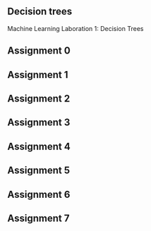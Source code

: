 ## Decision trees
Machine Learning Laboration 1: Decision Trees

## Assignment 0

## Assignment 1

## Assignment 2

## Assignment 3

## Assignment 4

## Assignment 5

## Assignment 6

## Assignment 7
